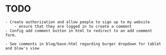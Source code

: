 # TODO
	- Create authorization and allow people to sign up to my website
		- ensure that they are logged in to create a comment
	- Config add comment button in html to redirect to an add comment form.

	- See comments in blog/base.html regarding burger dropdown for tablet and blow's view
	